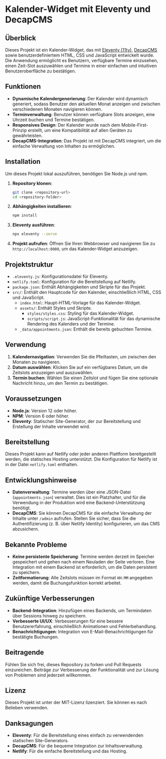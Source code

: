 # Kalender-Widget mit Eleventy und DecapCMS

## Überblick

Dieses Projekt ist ein Kalender-Widget, das mit [Eleventy (11ty)](https://www.11ty.dev/), [DecapCMS](https://decapcms.org/) sowie benutzerdefiniertem HTML, CSS und JavaScript entwickelt wurde. Die Anwendung ermöglicht es Benutzern, verfügbare Termine einzusehen, einen Zeit-Slot auszuwählen und Termine in einer einfachen und intuitiven Benutzeroberfläche zu bestätigen.

## Funktionen

- **Dynamische Kalendergenerierung**: Der Kalender wird dynamisch generiert, sodass Benutzer den aktuellen Monat anzeigen und zwischen verschiedenen Monaten navigieren können.
- **Terminverwaltung**: Benutzer können verfügbare Slots anzeigen, eine Uhrzeit buchen und Termine bestätigen.
- **Responsives Design**: Der Kalender wurde nach dem Mobile-First-Prinzip erstellt, um eine Kompatibilität auf allen Geräten zu gewährleisten.
- **DecapCMS-Integration**: Das Projekt ist mit DecapCMS integriert, um die einfache Verwaltung von Inhalten zu ermöglichen.

## Installation

Um dieses Projekt lokal auszuführen, benötigen Sie Node.js und npm.

1. **Repository klonen**:

   ```sh
   git clone <repository-url>
   cd <repository-folder>
   ```

2. **Abhängigkeiten installieren**:

   ```sh
   npm install
   ```

3. **Eleventy ausführen**:

   ```sh
   npx eleventy --serve
   ```

4. **Projekt aufrufen**:
   Öffnen Sie Ihren Webbrowser und navigieren Sie zu `http://localhost:8080`, um das Kalender-Widget anzuzeigen.

## Projektstruktur

- `.eleventy.js`: Konfigurationsdatei für Eleventy.
- `netlify.toml`: Konfiguration für die Bereitstellung auf Netlify.
- `package.json`: Enthält Abhängigkeiten und Skripte für das Projekt.
- `src/`: Enthält den Hauptcode für den Kalender, einschließlich HTML, CSS und JavaScript.
  - `index.html`: Haupt-HTML-Vorlage für das Kalender-Widget.
  - `assets/`: Enthält Styles und Skripte.
    - `styles/styles.css`: Styling für das Kalender-Widget.
    - `scripts/script.js`: JavaScript-Funktionalität für das dynamische Rendering des Kalenders und der Termine.
  - `_data/appointments.json`: Enthält die bereits gebuchten Termine.

## Verwendung

1. **Kalendernavigation**: Verwenden Sie die Pfeiltasten, um zwischen den Monaten zu navigieren.
2. **Datum auswählen**: Klicken Sie auf ein verfügbares Datum, um die Zeitslots anzuzeigen und auszuwählen.
3. **Termin buchen**: Wählen Sie einen Zeitslot und fügen Sie eine optionale Nachricht hinzu, um den Termin zu bestätigen.

## Voraussetzungen

- **Node.js**: Version 12 oder höher.
- **NPM**: Version 6 oder höher.
- **Eleventy**: Statischer Site-Generator, der zur Bereitstellung und Erstellung der Inhalte verwendet wird.

## Bereitstellung

Dieses Projekt kann auf Netlify oder jeder anderen Plattform bereitgestellt werden, die statisches Hosting unterstützt. Die Konfiguration für Netlify ist in der Datei `netlify.toml` enthalten.

## Entwicklungshinweise

- **Datenverwaltung**: Termine werden über eine JSON-Datei (`appointments.json`) verwaltet. Dies ist ein Platzhalter, und für die Verwendung in der Produktion wird eine Backend-Unterstützung benötigt.
- **DecapCMS**: Sie können DecapCMS für die einfache Verwaltung der Inhalte unter `/admin` aufrufen. Stellen Sie sicher, dass Sie die Authentifizierung (z. B. über Netlify Identity) konfigurieren, um das CMS abzusichern.

## Bekannte Probleme

- **Keine persistente Speicherung**: Termine werden derzeit im Speicher gespeichert und gehen nach einem Neuladen der Seite verloren. Eine Integration mit einem Backend ist erforderlich, um die Daten persistent zu speichern.
- **Zeitformatierung**: Alle Zeitslots müssen im Format `HH:MM` angegeben werden, damit die Buchungsfunktion korrekt arbeitet.

## Zukünftige Verbesserungen

- **Backend-Integration**: Hinzufügen eines Backends, um Termindaten über Sessions hinweg zu speichern.
- **Verbesserte UI/UX**: Verbesserungen für eine bessere Benutzererfahrung, einschließlich Animationen und Fehlerbehandlung.
- **Benachrichtigungen**: Integration von E-Mail-Benachrichtigungen für bestätigte Buchungen.

## Beitragende

Fühlen Sie sich frei, dieses Repository zu forken und Pull Requests einzureichen. Beiträge zur Verbesserung der Funktionalität und zur Lösung von Problemen sind jederzeit willkommen.

## Lizenz

Dieses Projekt ist unter der MIT-Lizenz lizenziert. Sie können es nach Belieben verwenden.

## Danksagungen

- **Eleventy**: Für die Bereitstellung eines einfach zu verwendenden statischen Site-Generators.
- **DecapCMS**: Für die bequeme Integration zur Inhaltsverwaltung.
- **Netlify**: Für die einfache Bereitstellung und das Hosting.
